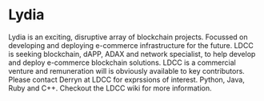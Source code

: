 # Lydia
Lydia is an exciting, disruptive array of blockchain projects. Focussed on developing and deploying e-commerce infrastructure for the future. LDCC is seeking blockchain, dAPP, ADAX and network specialist, to help develop and deploy e-commerce blockchain solutions.  LDCC is a commercial venture and remuneration will is obviously available to key contributors. Please contact Derryn at LDCC for exprssions of interest.  Python, Java, Ruby and C++.  Checkout the LDCC wiki for more information. 
